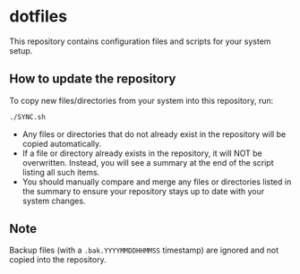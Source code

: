 # dotfiles

This repository contains configuration files and scripts for your system setup.

## How to update the repository

To copy new files/directories from your system into this repository, run:

```bash
./SYNC.sh
```

- Any files or directories that do not already exist in the repository will be copied automatically.
- If a file or directory already exists in the repository, it will NOT be overwritten. Instead, you will see a summary at the end of the script listing all such items.
- You should manually compare and merge any files or directories listed in the summary to ensure your repository stays up to date with your system changes.

## Note

Backup files (with a `.bak.YYYYMMDDHHMMSS` timestamp) are ignored and not copied into the repository.
